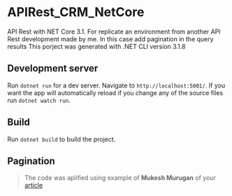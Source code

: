 # APIRest_CRM_NetCore
API Rest with NET Core 3.1. For replicate an environment from another API Rest development made by me. In this case add pagination in the query results
This porject was generated with .NET CLI version 3.1.8

## Development server

Run `dotnet run` for a dev server. Navigate to `http://localhost:5001/`. If you want the app will automatically reload if you change any of the source files run `dotnet watch run`.


## Build

Run `dotnet build` to build the project.


## Pagination
> The code was aplified using example of **Mukesh Murugan** of your [article](https://codewithmukesh.com/blog/pagination-in-aspnet-core-webapi/)

